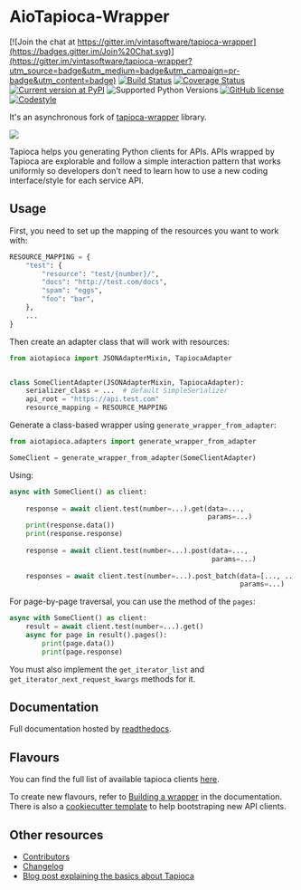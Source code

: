 # AioTapioca-Wrapper

[![Join the chat at https://gitter.im/vintasoftware/tapioca-wrapper](https://badges.gitter.im/Join%20Chat.svg)](https://gitter.im/vintasoftware/tapioca-wrapper?utm_source=badge&utm_medium=badge&utm_campaign=pr-badge&utm_content=badge)
[![Build Status](https://travis-ci.org/vintasoftware/tapioca-wrapper.svg?branch=master)](https://travis-ci.org/vintasoftware/tapioca-wrapper)
[![Coverage Status](https://coveralls.io/repos/vintasoftware/tapioca-wrapper/badge.svg?branch=master&service=github)](https://coveralls.io/github/vintasoftware/tapioca-wrapper?branch=master)
[![Current version at PyPI](https://img.shields.io/pypi/v/aiotapioca-wrapper.svg)](https://pypi.python.org/pypi/aiotapioca-wrapper)
![Supported Python Versions](https://img.shields.io/pypi/pyversions/tapioca-wrapper.svg)
[![GitHub license](https://img.shields.io/badge/license-MIT-blue.svg)](https://raw.githubusercontent.com/vintasoftware/tapioca-wrapper/master/LICENSE)
[![Codestyle](https://img.shields.io/badge/code%20style-black-000000.svg)](https://github.com/psf/black)

It's an asynchronous fork of [tapioca-wrapper](https://github.com/vintasoftware/tapioca-wrapper) library.

![](docs/static/aiologo.png)

Tapioca helps you generating Python clients for APIs.
APIs wrapped by Tapioca are explorable and follow a simple interaction pattern that works uniformly so developers don't need to learn how to use a new coding interface/style for each service API.

## Usage

First, you need to set up the mapping of the resources you want to work with:

```python
RESOURCE_MAPPING = {
    "test": {
        "resource": "test/{number}/",
        "docs": "http://test.com/docs",
        "spam": "eggs",
        "foo": "bar",
    },
    ...
}
```

Then create an adapter class that will work with resources:
```python
from aiotapioca import JSONAdapterMixin, TapiocaAdapter


class SomeClientAdapter(JSONAdapterMixin, TapiocaAdapter):
    serializer_class = ...  # default SimpleSerializer
    api_root = "https://api.test.com"
    resource_mapping = RESOURCE_MAPPING
```

Generate a class-based wrapper using `generate_wrapper_from_adapter`:
```python
from aiotapioca.adapters import generate_wrapper_from_adapter

SomeClient = generate_wrapper_from_adapter(SomeClientAdapter)
```

Using:

```python
async with SomeClient() as client:
    
    response = await client.test(number=...).get(data=..., 
                                                 params=...)
    print(response.data())
    print(response.response)
    
    response = await client.test(number=...).post(data=..., 
                                                  params=...)
    
    responses = await client.test(number=...).post_batch(data=[..., ...], 
                                                         params=...)
```

For page-by-page traversal, you can use the method of the `pages`:

```python
async with SomeClient() as client:
    result = await client.test(number=...).get()
    async for page in result().pages():
        print(page.data())
        print(page.response)
```

You must also implement the `get_iterator_list` and `get_iterator_next_request_kwargs` methods for it.

## Documentation

Full documentation hosted by [readthedocs](http://aiotapioca-wrapper.readthedocs.org/).

## Flavours

You can find the full list of available tapioca clients [here](http://aiotapioca-wrapper.readthedocs.org/en/stable/flavours.html).

To create new flavours, refer to [Building a wrapper](http://aiotapioca-wrapper.readthedocs.org/en/stable/buildingawrapper.html) in the documentation. There is also a [cookiecutter template](https://github.com/vintasoftware/cookiecutter-tapioca) to help bootstraping new API clients.


## Other resources

- [Contributors](https://github.com/ilindrey/aiotapioca-wrapper/graphs/contributors)
- [Changelog](http://aiotapioca-wrapper.readthedocs.org/en/stable/changelog.html)
- [Blog post explaining the basics about Tapioca](http://www.vinta.com.br/blog/2016/python-api-clients-with-tapioca/)

